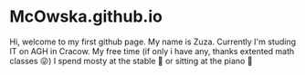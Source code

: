 # McOwska.github.io

Hi, welcome to my first github page. My name is Zuza. Currently I'm studing IT on AGH in Cracow. My free time (if only i have any, thanks extented math classes :stuck_out_tongue_winking_eye:) I spend mosty at the stable 🏇 or sitting at the piano 🎹

